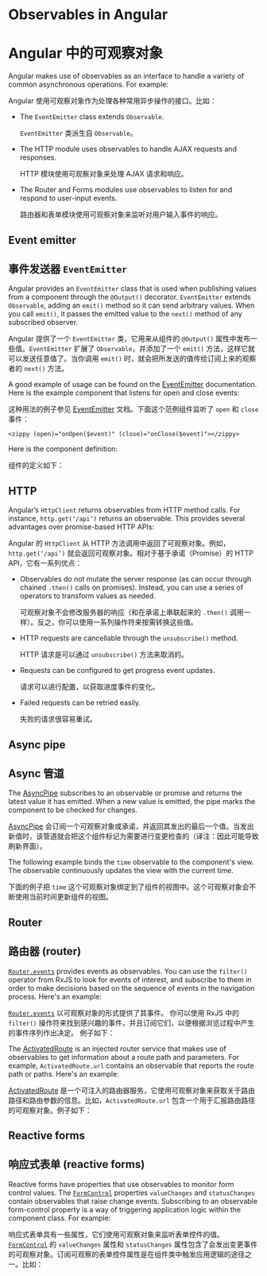 # Observables in Angular

# Angular 中的可观察对象

Angular makes use of observables as an interface to handle a variety of common asynchronous operations. For example:

Angular 使用可观察对象作为处理各种常用异步操作的接口。比如：

* The `EventEmitter` class extends `Observable`.

   `EventEmitter` 类派生自 `Observable`。

* The HTTP module uses observables to handle AJAX requests and responses.

   HTTP 模块使用可观察对象来处理 AJAX 请求和响应。

* The Router and Forms modules use observables to listen for and respond to user-input events.

   路由器和表单模块使用可观察对象来监听对用户输入事件的响应。

## Event emitter

## 事件发送器 `EventEmitter`

Angular provides an `EventEmitter` class that is used when publishing values from a component through the `@Output()` decorator. `EventEmitter` extends `Observable`, adding an `emit()` method so it can send arbitrary values. When you call `emit()`, it passes the emitted value to the `next()` method of any subscribed observer.

Angular 提供了一个 `EventEmitter` 类，它用来从组件的 `@Output()` 属性中发布一些值。`EventEmitter` 扩展了 `Observable`，并添加了一个 `emit()` 方法，这样它就可以发送任意值了。当你调用 `emit()` 时，就会把所发送的值传给订阅上来的观察者的 `next()` 方法。

A good example of usage can be found on the [EventEmitter](https://angular.io/api/core/EventEmitter) documentation. Here is the example component that listens for open and close events:

这种用法的例子参见 [EventEmitter](https://angular.cn/api/core/EventEmitter) 文档。下面这个范例组件监听了 `open` 和 `close` 事件：

`<zippy (open)="onOpen($event)" (close)="onClose($event)"></zippy>`

Here is the component definition:

组件的定义如下：

<code-example path="observables-in-angular/src/main.ts" title="EventEmitter" region="eventemitter"></code-example>

## HTTP

Angular’s `HttpClient` returns observables from HTTP method calls. For instance, `http.get(‘/api’)` returns an observable. This provides several advantages over promise-based HTTP APIs:

Angular 的 `HttpClient` 从 HTTP 方法调用中返回了可观察对象。例如，`http.get(‘/api’)` 就会返回可观察对象。相对于基于承诺（Promise）的 HTTP API，它有一系列优点：

* Observables do not mutate the server response (as can occur through chained `.then()` calls on promises). Instead, you can use a series of operators to transform values as needed.

   可观察对象不会修改服务器的响应（和在承诺上串联起来的 `.then()` 调用一样）。反之，你可以使用一系列操作符来按需转换这些值。

* HTTP requests are cancellable through the `unsubscribe()` method.

   HTTP 请求是可以通过 `unsubscribe()` 方法来取消的。

* Requests can be configured to get progress event updates.

   请求可以进行配置，以获取进度事件的变化。

* Failed requests can be retried easily.

   失败的请求很容易重试。

## Async pipe

## Async 管道

The [AsyncPipe](https://angular.io/api/common/AsyncPipe) subscribes to an observable or promise and returns the latest value it has emitted. When a new value is emitted, the pipe marks the component to be checked for changes.

[AsyncPipe](https://angular.cn/api/common/AsyncPipe) 会订阅一个可观察对象或承诺，并返回其发出的最后一个值。当发出新值时，该管道就会把这个组件标记为需要进行变更检查的（译注：因此可能导致刷新界面）。

The following example binds the `time` observable to the component's view. The observable continuously updates the view with the current time.

下面的例子把 `time` 这个可观察对象绑定到了组件的视图中。这个可观察对象会不断使用当前时间更新组件的视图。

<code-example path="observables-in-angular/src/main.ts" title="Using async pipe" region="pipe"></code-example>

## Router

## 路由器 (router)

[`Router.events`](https://angular.io/api/router/Router#events) provides events as observables. You can use the `filter()` operator from RxJS to look for events of interest, and subscribe to them in order to make decisions based on the sequence of events in the navigation process. Here's an example:

[`Router.events`](https://angular.cn/api/router/Router#events) 以可观察对象的形式提供了其事件。
你可以使用 RxJS 中的 `filter()` 操作符来找到感兴趣的事件，并且订阅它们，以便根据浏览过程中产生的事件序列作出决定。
例子如下：

<code-example path="observables-in-angular/src/main.ts" title="Router events" region="router"></code-example>

The [ActivatedRoute](https://angular.io/api/router/ActivatedRoute) is an injected router service that makes use of observables to get information about a route path and parameters. For example, `ActivatedRoute.url` contains an observable that reports the route path or paths. Here's an example:

[ActivatedRoute](https://angular.cn/api/router/ActivatedRoute) 是一个可注入的路由器服务，它使用可观察对象来获取关于路由路径和路由参数的信息。比如，`ActivatedRoute.url` 包含一个用于汇报路由路径的可观察对象。例子如下：

<code-example path="observables-in-angular/src/main.ts" title="ActivatedRoute" region="activated_route"></code-example>

## Reactive forms

## 响应式表单 (reactive forms)

Reactive forms have properties that use observables to monitor form control values. The [`FormControl`](https://angular.io/api/forms/FormControl) properties `valueChanges` and `statusChanges` contain observables that raise change events. Subscribing to an observable form-control property is a way of triggering application logic within the component class. For example:

响应式表单具有一些属性，它们使用可观察对象来监听表单控件的值。
[`FormControl`](https://angular.cn/api/forms/FormControl) 的 `valueChanges` 属性和 `statusChanges` 属性包含了会发出变更事件的可观察对象。订阅可观察的表单控件属性是在组件类中触发应用逻辑的途径之一。比如：

<code-example path="observables-in-angular/src/main.ts" title="Reactive forms" region="forms"></code-example>
